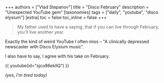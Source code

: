 +++
authors = ["Vlad Stepanov"]
title = "Disco February"
description = "Unexpected YouTube gem"
[taxonomies]
tags = ["daily", "youtube", "disco elysium"]
[extra]
toc = false
toc_inline = false
+++

> My father used to have a saying, that if you can live through February,
> you'll live another year.

Exactly the kind of weird YouTube I often miss – "A clinically depressed newscaster with
Disco Elysium music".

I also have to say, I agree with his take on February.

{{ youtube(id="sjco86ekIlQ") }}

*(yes, I'm tired today)*
